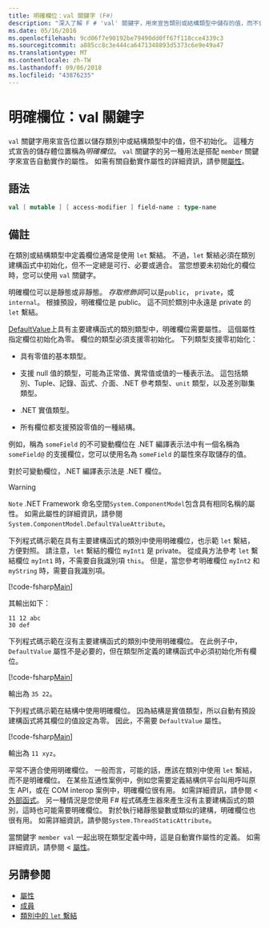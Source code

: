 ```yaml
---
title: 明確欄位：val 關鍵字 (F#)
description: "深入了解 F # 'val' 關鍵字，用來宣告類別或結構類型中儲存的值，而不會初始化類型的位置。"
ms.date: 05/16/2016
ms.openlocfilehash: 9cd06f7e90192be79490dd0ff67f118cce4339c3
ms.sourcegitcommit: a885cc8c3e444ca6471348893d5373c6e9e49a47
ms.translationtype: MT
ms.contentlocale: zh-TW
ms.lasthandoff: 09/06/2018
ms.locfileid: "43876235"
---
```

# <a name="explicit-fields-the-val-keyword"></a>明確欄位：val 關鍵字

`val` 關鍵字用來宣告位置以儲存類別中或結構類型中的值，但不初始化。 這種方式宣告的儲存體位置稱為*明確欄位*。 `val` 關鍵字的另一種用法是搭配 `member` 關鍵字來宣告自動實作的屬性。 如需有關自動實作屬性的詳細資訊，請參閱[屬性](properties.md)。

## <a name="syntax"></a>語法

```fsharp
val [ mutable ] [ access-modifier ] field-name : type-name
```

## <a name="remarks"></a>備註

在類別或結構類型中定義欄位通常是使用 `let` 繫結。 不過，`let` 繫結必須在類別建構函式中初始化，但不一定總是可行、必要或適合。 當您想要未初始化的欄位時，您可以使用 `val` 關鍵字。

明確欄位可以是靜態或非靜態。 *存取修飾詞*可以是`public`， `private`，或`internal`。 根據預設，明確欄位是 public。 這不同於類別中永遠是 private 的 `let` 繫結。

[DefaultValue](https://msdn.microsoft.com/library/a3a3307b-8c05-441e-b109-245511614d58)上具有主要建構函式的類別類型中，明確欄位需要屬性。 這個屬性指定欄位初始化為零。 欄位的類型必須支援零初始化。 下列類型支援零初始化：

- 具有零值的基本類型。

- 支援 null 值的類型，可能為正常值、異常值或值的一種表示法。 這包括類別、Tuple、記錄、函式、介面、.NET 參考類型、`unit` 類型，以及差別聯集類型。

- .NET 實值類型。

- 所有欄位都支援預設零值的一種結構。

例如，稱為 `someField` 的不可變動欄位在 .NET 編譯表示法中有一個名稱為 `someField@` 的支援欄位，您可以使用名為 `someField` 的屬性來存取儲存的值。

對於可變動欄位，.NET 編譯表示法是 .NET 欄位。

>[!WARNING]
`Note` .NET Framework 命名空間`System.ComponentModel`包含具有相同名稱的屬性。 如需此屬性的詳細資訊，請參閱 `System.ComponentModel.DefaultValueAttribute`。

下列程式碼示範在具有主要建構函式的類別中使用明確欄位，也示範 `let` 繫結，方便對照。 請注意，`let` 繫結的欄位 `myInt1` 是 private。 從成員方法參考 `let` 繫結欄位 `myInt1` 時，不需要自我識別項 `this`。 但是，當您參考明確欄位 `myInt2` 和 `myString` 時，需要自我識別項。

[!code-fsharp[Main](../../../../samples/snippets/fsharp/lang-ref-2/snippet6701.fs)]

其輸出如下：

```
11 12 abc
30 def
```

下列程式碼示範在沒有主要建構函式的類別中使用明確欄位。 在此例子中，`DefaultValue` 屬性不是必要的，但在類型所定義的建構函式中必須初始化所有欄位。

[!code-fsharp[Main](../../../../samples/snippets/fsharp/lang-ref-2/snippet6702.fs)]

輸出為 `35 22`。

下列程式碼示範在結構中使用明確欄位。 因為結構是實值類型，所以自動有預設建構函式將其欄位的值設定為零。 因此，不需要 `DefaultValue` 屬性。

[!code-fsharp[Main](../../../../samples/snippets/fsharp/lang-ref-2/snippet6703.fs)]

輸出為 `11 xyz`。

平常不適合使用明確欄位。 一般而言，可能的話，應該在類別中使用 `let` 繫結，而不是明確欄位。 在某些互通性案例中，例如您需要定義結構供平台叫用呼叫原生 API，或在 COM interop 案例中，明確欄位很有用。 如需詳細資訊，請參閱 <<c0> [ 外部函式](../functions/external-functions.md)。 另一種情況是您使用 F# 程式碼產生器來產生沒有主要建構函式的類別，這時也可能需要明確欄位。 對於執行緒靜態變數或類似的建構，明確欄位也很有用。 如需詳細資訊，請參閱`System.ThreadStaticAttribute`。

當關鍵字 `member val` 一起出現在類型定義中時，這是自動實作屬性的定義。 如需詳細資訊，請參閱 <<c0> [ 屬性](properties.md)。

## <a name="see-also"></a>另請參閱

- [屬性](properties.md)
- [成員](index.md)
- [類別中的 `let` 繫結](let-bindings-in-classes.md)
